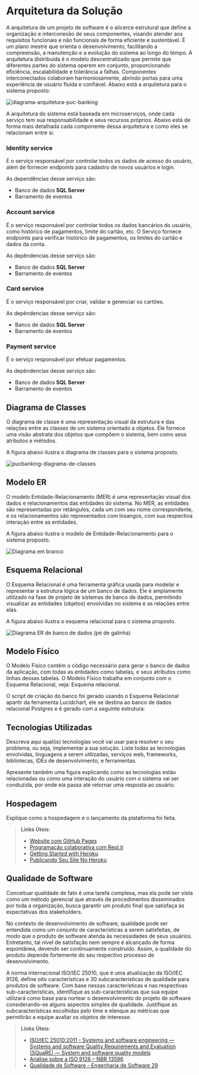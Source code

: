 # Arquitetura da Solução

A arquitetura de um projeto de software é o alicerce estrutural que define a organização e interconexão de seus componentes, visando atender aos requisitos funcionais e não funcionais de forma eficiente e sustentável. É um plano mestre que orienta o desenvolvimento, facilitando a compreensão, a manutenção e a evolução do sistema ao longo do tempo. A arquitetura distribuída é o modelo descentralizado que permite que diferentes partes do sistema operem em conjunto, proporcionando eficiência, escalabilidade e tolerância a falhas. Componentes interconectados colaboram harmoniosamente, abrindo portas para uma experiência de usuário fluida e confiável. Abaixo está a arquitetura para o sistema proposto:

![diagrama-arquitetura-puc-banking](https://github.com/ICEI-PUC-Minas-PMV-ADS/pmv-ads-2023-2-e4-proj-infra-t6-puc-banking/assets/82043220/dbdd3adc-4ed2-4ce8-a7a1-84654fcdd59c)

A arquitetura do sistema está baseada em microserviços, onde cada serviço tem sua responsabilidade e seus recursos próprios. Abaixo está de forma mais detalhada cada componente dessa arquitetura e como eles se relacionam entre si.

### Identity service

É o serviço responsável por controlar todos os dados de acesso do usuário, além de fornecer endpoints para cadastro de novos usuários e login.  

As dependências desse serviço são:

- Banco de dados **SQL Server**
- Barramento de eventos

### Account service

É o serviço responsável por controlar todos os dados bancários do usuário, como histórico de pagamentos, limite do cartão, etc. O Serviço fornece endpoints para verificar histórico de pagamentos, os limites do cartão e dados da conta.

As depêndencias desse serviço são:

- Banco de dados **SQL Server**
- Barramento de eventos

### Card service

É o serviço responsável por criar, validar e gerenciar os cartões.

As depêndencias desse serviço são:

- Banco de dados **SQL Server**
- Barramento de eventos

### Payment service

É o serviço responsável por efetuar pagamentos.

As depêndencias desse serviço são:

- Banco de dados **SQL Server**
- Barramento de eventos

## Diagrama de Classes

O diagrama de classe é uma representação visual da estrutura e das relações entre as classes de um sistema orientado a objetos. Ele fornece uma visão abstrata dos objetos que compõem o sistema, bem como seus atributos e métodos.

A figura abaixo ilustra o diagrama de classes para o sistema proposto.

![pucbanking-diagrama-de-classes](https://github.com/ICEI-PUC-Minas-PMV-ADS/pmv-ads-2023-2-e4-proj-infra-t6-puc-banking/assets/82043220/3124c437-443f-4955-940e-c8ad1bc05143)

## Modelo ER

O modelo Entidade-Relacionamento (MER) é uma representação visual dos dados e relacionamentos das entidades do sistema. No MER, as entidades são representadas por retângulos, cada um com seu nome correspondente, e os relacionamentos são representados com losangos, com sua respectiva interação entre as entidades.

A figura abaixo ilustra o modelo de Entidade-Relacionamento para o sistema proposto.

![Diagrama em branco](https://github.com/ICEI-PUC-Minas-PMV-ADS/pmv-ads-2023-2-e4-proj-infra-t6-puc-banking/assets/82043220/06528e8e-c0a8-407b-b4c1-8c586ff49fda)

## Esquema Relacional

O Esquema Relacional é uma ferramenta gráfica usada para modelar e representar a estrutura lógica de um banco de dados. Ele é amplamente utilizado na fase de projeto de sistemas de banco de dados, permitindo visualizar as entidades (objetos) envolvidas no sistema e as relações entre elas.

A figura abaixo ilustra o esquema relacional para o sistema proposto.

![Diagrama ER de banco de dados (pé de galinha)](https://github.com/ICEI-PUC-Minas-PMV-ADS/pmv-ads-2023-2-e4-proj-infra-t6-puc-banking/assets/82043220/3fdb8773-2900-4bb8-88c1-818dcaf67863)

## Modelo Físico

O Modelo Físico contém o código necessário para gerar o banco de dados da aplicação, com todas as entidades como tabelas, e seus atributos como linhas dessas tabelas. O Modelo Físico trabalha em conjunto com o Esquema Relacional, veja: Esquema relacional.

O script de criação do banco foi gerado usando o Esquema Relacional apartir da ferramenta Lucidchart, ele se destina ao banco de dados relacional Postgres e é gerado com a seguinte estrutura:



## Tecnologias Utilizadas

Descreva aqui qual(is) tecnologias você vai usar para resolver o seu problema, ou seja, implementar a sua solução. Liste todas as tecnologias envolvidas, linguagens a serem utilizadas, serviços web, frameworks, bibliotecas, IDEs de desenvolvimento, e ferramentas.

Apresente também uma figura explicando como as tecnologias estão relacionadas ou como uma interação do usuário com o sistema vai ser conduzida, por onde ela passa até retornar uma resposta ao usuário.

## Hospedagem

Explique como a hospedagem e o lançamento da plataforma foi feita.

> **Links Úteis**:
>
> - [Website com GitHub Pages](https://pages.github.com/)
> - [Programação colaborativa com Repl.it](https://repl.it/)
> - [Getting Started with Heroku](https://devcenter.heroku.com/start)
> - [Publicando Seu Site No Heroku](http://pythonclub.com.br/publicando-seu-hello-world-no-heroku.html)

## Qualidade de Software

Conceituar qualidade de fato é uma tarefa complexa, mas ela pode ser vista como um método gerencial que através de procedimentos disseminados por toda a organização, busca garantir um produto final que satisfaça às expectativas dos stakeholders.

No contexto de desenvolvimento de software, qualidade pode ser entendida como um conjunto de características a serem satisfeitas, de modo que o produto de software atenda às necessidades de seus usuários. Entretanto, tal nível de satisfação nem sempre é alcançado de forma espontânea, devendo ser continuamente construído. Assim, a qualidade do produto depende fortemente do seu respectivo processo de desenvolvimento.

A norma internacional ISO/IEC 25010, que é uma atualização da ISO/IEC 9126, define oito características e 30 subcaracterísticas de qualidade para produtos de software.
Com base nessas características e nas respectivas sub-características, identifique as sub-características que sua equipe utilizará como base para nortear o desenvolvimento do projeto de software considerando-se alguns aspectos simples de qualidade. Justifique as subcaracterísticas escolhidas pelo time e elenque as métricas que permitirão a equipe avaliar os objetos de interesse.

> **Links Úteis**:
>
> - [ISO/IEC 25010:2011 - Systems and software engineering — Systems and software Quality Requirements and Evaluation (SQuaRE) — System and software quality models](https://www.iso.org/standard/35733.html/)
> - [Análise sobre a ISO 9126 – NBR 13596](https://www.tiespecialistas.com.br/analise-sobre-iso-9126-nbr-13596/)
> - [Qualidade de Software - Engenharia de Software 29](https://www.devmedia.com.br/qualidade-de-software-engenharia-de-software-29/18209/)
